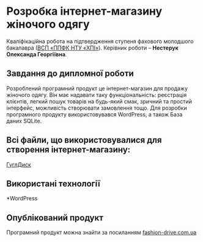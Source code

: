 # Розробка інтернет-магазину жіночого одягу

Кваліфікаційна робота на підтвердження ступеня фахового молодшого
бакалавра ([ВСП «ППФК НТУ «ХПІ»](http://polytechnic.poltava.ua)). Керівник
роботи – **Нестерук Олександа Георгіївна**.

## Завдання до дипломної роботи
Розроблений програмний продукт це інтернет-магазин для продажу жіночого одягу. Він має надавати таку функціональність: реєстрація клієнтів, легкий пошук товарів на будь-який смак, зричний та простий інтерфейс, можливість створювати замовлення тощо.
Для розробки програмного продукту використовувався WordPress, а також База даних SQLite.

## Всі файли, що використовувалися для створення інтернет-магазину:
[ГуглДиск](https://drive.google.com/drive/folders/1Ea16jdKkjiB_BlpBTptV1i19c1bLJzTM?usp=sharing)


## Використані технології
*WordPress

  
## Опублікований продукт
Програмний продукт можна знайти за посиланням [fashion-drive.com.ua](https://fashion-drive.com.ua/)
